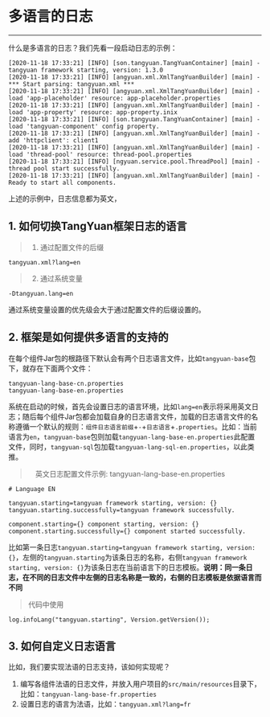 # 多语言的日志

------

什么是多语言的日志？我们先看一段启动日志的示例：

	[2020-11-18 17:33:21] [INFO] [son.tangyuan.TangYuanContainer] [main] - tangyuan framework starting, version: 1.3.0
	[2020-11-18 17:33:21] [INFO] [angyuan.xml.XmlTangYuanBuilder] [main] - *** Start parsing: tangyuan.xml ***
	[2020-11-18 17:33:21] [INFO] [angyuan.xml.XmlTangYuanBuilder] [main] - load 'app-placeholder' resource: app-placeholder.properties
	[2020-11-18 17:33:21] [INFO] [angyuan.xml.XmlTangYuanBuilder] [main] - load 'app-property' resource: app-property.inix
	[2020-11-18 17:33:21] [INFO] [son.tangyuan.TangYuanContainer] [main] - load 'tangyuan-component' config property.
	[2020-11-18 17:33:21] [INFO] [angyuan.xml.XmlTangYuanBuilder] [main] - add 'httpclient': client1
	[2020-11-18 17:33:21] [INFO] [angyuan.xml.XmlTangYuanBuilder] [main] - load 'thread-pool' resource: thread-pool.properties
	[2020-11-18 17:33:21] [INFO] [ngyuan.service.pool.ThreadPool] [main] - thread pool start successfully.
	[2020-11-18 17:33:21] [INFO] [angyuan.xml.XmlTangYuanBuilder] [main] - Ready to start all components.

上述的示例中，日志信息都为英文，

## 1. 如何切换TangYuan框架日志的语言

> 1. 通过配置文件的后缀

	tangyuan.xml?lang=en

> 2. 通过系统变量

	-Dtangyuan.lang=en

通过系统变量设置的优先级会大于通过配置文件的后缀设置的。

## 2. 框架是如何提供多语言的支持的

在每个组件Jar包的根路径下默认会有两个日志语言文件，比如`tangyuan-base`包下，就存在下面两个文件：

	tangyuan-lang-base-cn.properties
	tangyuan-lang-base-en.properties

系统在启动的时候，首先会设置日志的语言环境，比如`lang=en`表示将采用英文日志；随后每个组件Jar包都会加载自身的日志语言文件，加载的日志语言文件的名称遵循一个默认的规则：`组件日志语言前缀`+`-`+`日志语言`+`.properties`。比如：当前语言为`en`，`tangyuan-base`包则加载`tangyuan-lang-base-en.properties`此配置文件，同时，`tangyuan-sql`包加载`tangyuan-lang-sql-en.properties`，以此类推。

>　英文日志配置文件示例: tangyuan-lang-base-en.properties

	# Language EN
	
	tangyuan.starting=tangyuan framework starting, version: {}
	tangyuan.starting.successfully=tangyuan framework successfully.
	
	component.starting={} component starting, version: {}
	component.starting.successfully={} component started successfully.

比如第一条日志`tangyuan.starting=tangyuan framework starting, version: {}`，左侧的`tangyuan.starting`为该条日志的名称，右侧`tangyuan framework starting, version: {}`为该条日志在当前语言下的日志模板。**说明：同一条日志，在不同的日志文件中左侧的日志名称是一致的，右侧的日志模板是依据语言而不同**


> 代码中使用

	log.infoLang("tangyuan.starting", Version.getVersion());

## 3. 如何自定义日志语言

比如，我们要实现法语的日志支持，该如何实现呢？

1. 编写各组件法语的日志文件，并放入用户项目的`src/main/resources`目录下，比如：`tangyuan-lang-base-fr.properties`
2. 设置日志的语言为法语，比如：`tangyuan.xml?lang=fr`